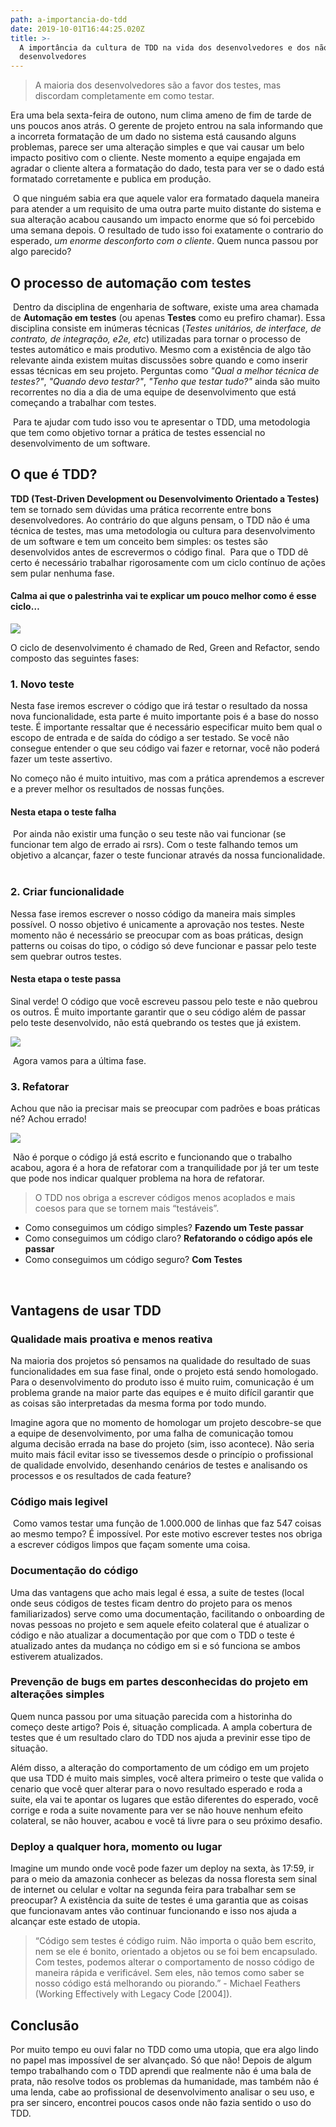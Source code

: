 ```yaml
---
path: a-importancia-do-tdd
date: 2019-10-01T16:44:25.020Z
title: >-
  A importância da cultura de TDD na vida dos desenvolvedores e dos não
  desenvolvedores​
---
```

> A maioria dos desenvolvedores são a favor dos testes, mas discordam completamente em como testar.

Era uma bela sexta-feira de outono, num clima ameno de fim de tarde de uns poucos anos atrás. O gerente de projeto entrou na sala informando que a incorreta formatação de um dado no sistema está causando alguns problemas, parece ser uma alteração simples e que vai causar um belo impacto positivo com o cliente. Neste momento a equipe engajada em agradar o cliente altera a formatação do dado, testa para ver se o dado está formatado corretamente e publica em produção.

​
O que ninguém sabia era que aquele valor era formatado daquela maneira para atender a um requisito de uma outra parte muito distante do sistema e sua alteração acabou causando um impacto enorme que só foi percebido uma semana depois. O resultado de tudo isso foi exatamente o contrario do esperado, _um enorme desconforto com o cliente_.
​
Quem nunca passou por algo parecido?
​

## O processo de automação com testes

​
Dentro da disciplina de engenharia de software, existe uma area chamada de **Automação em testes** (ou apenas **Testes** como eu prefiro chamar). Essa disciplina consiste em inúmeras técnicas (_Testes unitários, de interface, de contrato, de integração, e2e, etc_) utilizadas para tornar o processo de testes automático e mais produtivo. Mesmo com a existência de algo tão relevante ainda existem muitas discussões sobre quando e como inserir essas técnicas em seu projeto. Perguntas como _"Qual a melhor técnica de testes?"_, _"Quando devo testar?"_, _"Tenho que testar tudo?"_ ainda são muito recorrentes no dia a dia de uma equipe de desenvolvimento que está começando a trabalhar com testes.

​
Para te ajudar com tudo isso vou te apresentar o TDD, uma metodologia que tem como objetivo tornar a prática de testes essencial no desenvolvimento de um software.
​

## O que é TDD?

**TDD (Test-Driven Development ou Desenvolvimento Orientado a Testes)** tem se tornado sem dúvidas uma prática recorrente entre bons desenvolvedores. Ao contrário do que alguns pensam, o TDD não é uma técnica de testes, mas uma metodologia ou cultura para desenvolvimento de um software e tem um conceito bem simples: os testes são desenvolvidos antes de escrevermos o código final.
​
Para que o TDD dê certo é necessário trabalhar rigorosamente com um ciclo contínuo de ações sem pular nenhuma fase.
​

#### Calma ai que o palestrinha vai te explicar um pouco melhor como é esse ciclo…

![](/assets/1_k_1f_efrjqtnoft12mossa.gif)

O ciclo de desenvolvimento é chamado de Red, Green and Refactor, sendo composto das seguintes fases:
​

### 1. Novo teste

Nesta fase iremos escrever o código que irá testar o resultado da nossa nova funcionalidade, esta parte é muito importante pois é a base do nosso teste. É importante ressaltar que é necessário especificar muito bem qual o escopo de entrada e de saída do código a ser testado. Se você não consegue entender o que seu código vai fazer e retornar, você não poderá fazer um teste assertivo.
​

No começo não é muito intuitivo, mas com a prática aprendemos a escrever e a prever melhor os resultados de nossas funções.
​

#### Nesta etapa o teste falha

​
Por ainda não existir uma função o seu teste não vai funcionar (se funcionar tem algo de errado ai rsrs). Com o teste falhando temos um objetivo a alcançar, fazer o teste funcionar através da nossa funcionalidade.
​

### 2. Criar funcionalidade

Nessa fase iremos escrever o nosso código da maneira mais simples possível. O nosso objetivo é unicamente a aprovação nos testes. Neste momento não é necessário se preocupar com as boas práticas, design patterns ou coisas do tipo, o código só deve funcionar e passar pelo teste sem quebrar outros testes.
​

#### Nesta etapa o teste passa

Sinal verde! O código que você escreveu passou pelo teste e não quebrou os outros. É muito importante garantir que o seu código além de passar pelo teste desenvolvido, não está quebrando os testes que já existem.

![](/assets/1_f7h2h7xjhscdtfrujtiyqq.gif)

​
Agora vamos para a última fase.
​

### 3. Refatorar

Achou que não ia precisar mais se preocupar com padrões e boas práticas né? Achou errado!

![](/assets/1_o91cqy7focctxlaojj3uzw.gif)

​
Não é porque o código já está escrito e funcionando que o trabalho acabou, agora é a hora de refatorar com a tranquilidade por já ter um teste que pode nos indicar qualquer problema na hora de refatorar.
​

> O TDD nos obriga a escrever códigos menos acoplados e mais coesos para que se tornem mais “testáveis”.
> ​

* Como conseguimos um código simples? **Fazendo um Teste passar**
* Como conseguimos um código claro? **Refatorando o código após ele passar**
* Como conseguimos um código seguro? **Com Testes**

​

## Vantagens de usar TDD​

### Qualidade mais proativa e menos reativa

Na maioria dos projetos só pensamos na qualidade do resultado de suas funcionalidades em sua fase final, onde o projeto está sendo homologado. Para o desenvolvimento do produto isso é muito ruim, comunicação é um problema grande na maior parte das equipes e é muito difícil garantir que as coisas são interpretadas da mesma forma por todo mundo.
​

Imagine agora que no momento de homologar um projeto descobre-se que a equipe de desenvolvimento, por uma falha de comunicação tomou alguma decisão errada na base do projeto (sim, isso acontece). Não seria muito mais fácil evitar isso se tivessemos desde o princípio o profissional de qualidade envolvido, desenhando cenários de testes e analisando os processos e os resultados de cada feature? 
​

### Código mais legivel

​
Como vamos testar uma função de 1.000.000 de linhas que faz 547 coisas ao mesmo tempo? É impossível. Por este motivo escrever testes nos obriga a escrever códigos limpos que façam somente uma coisa. 
​

### Documentação do código

Uma das vantagens que acho mais legal é essa, a suite de testes (local onde seus códigos de testes ficam dentro do projeto para os menos familiarizados) serve como uma documentação, facilitando o onboarding de novas pessoas no projeto e sem aquele efeito colateral que é atualizar o código e não atualizar a documentação por que com o TDD o teste é atualizado antes da mudança no código em si e só funciona se ambos estiverem atualizados.
​

### Prevenção de bugs em partes desconhecidas do projeto em alterações simples

Quem nunca passou por uma situação parecida com a historinha do começo deste artigo? Pois é, situação complicada. A ampla cobertura de testes que é um resultado claro do TDD nos ajuda a previnir esse tipo de situação. 
​

Além disso, a alteração do comportamento de um código em um projeto que usa TDD é muito mais simples, você altera primeiro o teste que valida o cenario que você quer alterar para o novo resultado esperado e roda a suite, ela vai te apontar os lugares que estão diferentes do esperado, você corrige e roda a suite novamente para ver se não houve nenhum efeito colateral, se não houver, acabou e você tá livre para o seu próximo desafio.
​

### Deploy a qualquer hora, momento ou lugar

Imagine um mundo onde você pode fazer um deploy na sexta, às 17:59, ir para o meio da amazonia conhecer as belezas da nossa floresta sem sinal de internet ou celular e voltar na segunda feira para trabalhar sem se preocupar? A existência da suite de testes é uma garantia que as coisas que funcionavam antes vão continuar funcionando e isso nos ajuda a alcançar este estado de utopia.
​

> “Código sem testes é código ruim. Não importa o quão bem escrito, nem se ele é bonito, orientado a objetos ou se foi bem encapsulado. Com testes, podemos alterar o comportamento de nosso código de maneira rápida e verificável. Sem eles, não temos como saber se nosso código está melhorando ou piorando.” - Michael Feathers (Working Effectively with Legacy Code \[2004]).
> ​

## Conclusão

Por muito tempo eu ouvi falar no TDD como uma utopia, que era algo lindo no papel mas impossível de ser alvançado. Só que não! Depois de algum tempo trabalhando com o TDD aprendi que realmente não é uma bala de prata, não resolve todos os problemas da humanidade, mas também não é uma lenda, cabe ao profissional de desenvolvimento analisar o seu uso, e pra ser sincero, encontrei poucos casos onde não fazia sentido o uso do TDD.
